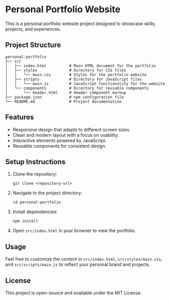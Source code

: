 # Personal Portfolio Website

This is a personal portfolio website project designed to showcase skills, projects, and experiences. 

## Project Structure

```
personal-portfolio
├── src
│   ├── index.html          # Main HTML document for the portfolio
│   ├── styles              # Directory for CSS files
│   │   └── main.css        # Styles for the portfolio website
│   ├── scripts             # Directory for JavaScript files
│   │   └── main.js         # JavaScript functionality for the website
│   └── components          # Directory for reusable components
│       └── header.html     # Header component markup
├── package.json            # npm configuration file
└── README.md               # Project documentation
```

## Features

- Responsive design that adapts to different screen sizes.
- Clean and modern layout with a focus on usability.
- Interactive elements powered by JavaScript.
- Reusable components for consistent design.

## Setup Instructions

1. Clone the repository:
   ```
   git clone <repository-url>
   ```

2. Navigate to the project directory:
   ```
   cd personal-portfolio
   ```

3. Install dependencies:
   ```
   npm install
   ```

4. Open `src/index.html` in your browser to view the portfolio.

## Usage

Feel free to customize the content in `src/index.html`, `src/styles/main.css`, and `src/scripts/main.js` to reflect your personal brand and projects.

## License

This project is open-source and available under the MIT License.